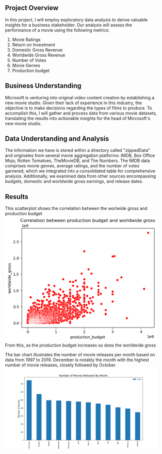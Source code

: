 ## Project Overview
In this project, I will employ exploratory data analysis to derive valuable insights for a business stakeholder. Our analysis will assess the performance of a movie using the following metrics:
1. Movie Ratings
2. Return on Investment
3. Domestic Gross Revenue
4. Worldwide Gross Revenue
5. Number of Votes
6. Movie Genres
7. Production budget

## Business Understanding
Microsoft is venturing into original video content creation by establishing a new movie studio. Given their lack of experience in this industry, the objective is to make decisions regarding the types of films to produce. To accomplish this, I will gather and process data from various movie datasets, translating the results into actionable insights for the head of Microsoft's new movie studio.

## Data Understanding and Analysis
The information we have is stored within a directory called "zippedData" and originates from several movie aggregation platforms: IMDB, Box Office Mojo, Rotten Tomatoes, TheMovieDB, and The Numbers. The IMDB data comprises movie genres, average ratings, and the number of votes garnered, which we integrated into a consolidated table for comprehensive analysis. Additionally, we examined data from other sources encompassing budgets, domestic and worldwide gross earnings, and release dates.

## Results
This scatterplot shows the correlation between the worlwide gross and production budget 
![alt text](image-1.png)
From this, as the production budget increases so does the worldwide gross

The bar chart illustrates the number of movie releases per month based on data from 1997 to 2019. December is notably the month with the highest number of movie releases, closely followed by October.
![alt text](image.png)